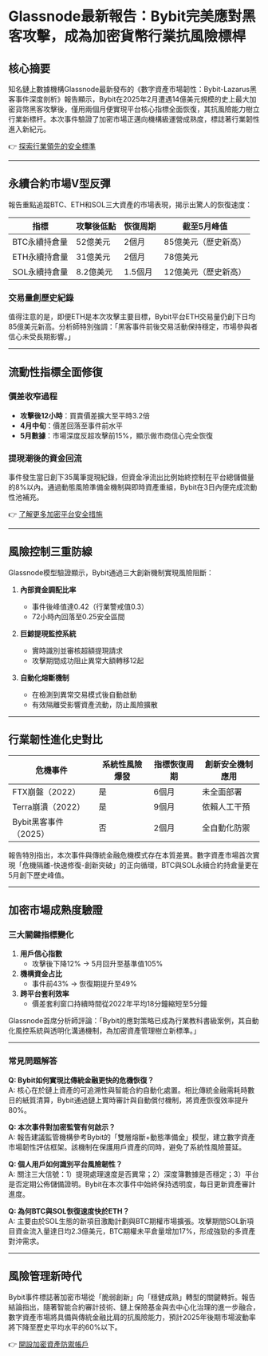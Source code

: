 # Glassnode最新報告：Bybit完美應對黑客攻擊，成為加密貨幣行業抗風險標桿

## 核心摘要
知名鏈上數據機構Glassnode最新發布的《數字資產市場韌性：Bybit-Lazarus黑客事件深度剖析》報告顯示，Bybit在2025年2月遭遇14億美元規模的史上最大加密貨幣黑客攻擊後，僅用兩個月便實現平台核心指標全面恢復，其抗風險能力樹立行業新標杆。本次事件驗證了加密市場正邁向機構級運營成熟度，標誌著行業韌性進入新紀元。

👉 [探索行業領先的安全標準](https://bit.ly/okx_welcome)

---

## 永續合約市場V型反彈
報告重點追蹤BTC、ETH和SOL三大資產的市場表現，揭示出驚人的恢復速度：

| 指標          | 攻擊後低點 | 恢復周期 | 截至5月峰值       |
|---------------|------------|----------|-------------------|
| BTC永續持倉量 | 52億美元   | 2個月    | 85億美元（歷史新高）|
| ETH永續持倉量 | 31億美元   | 2個月    | 78億美元          |
| SOL永續持倉量 | 8.2億美元  | 1.5個月  | 12億美元（歷史新高）|

### 交易量創歷史紀錄
值得注意的是，即便ETH是本次攻擊主要目標，Bybit平台ETH交易量仍創下日均85億美元新高。分析師特別強調：「黑客事件前後交易活動保持穩定，市場參與者信心未受長期影響。」

---

## 流動性指標全面修復
### 價差收窄過程
- **攻擊後12小時**：買賣價差擴大至平時3.2倍
- **4月中旬**：價差回落至事件前水平
- **5月數據**：市場深度反超攻擊前15%，顯示做市商信心完全恢復

### 提現潮後的資金回流
事件發生當日創下35萬筆提現紀錄，但資金凈流出比例始終控制在平台總儲備量的8%以內。通過動態風險準備金機制與即時資產重組，Bybit在3日內便完成流動性池補充。

👉 [了解更多加密平台安全措施](https://bit.ly/okx_welcome)

---

## 風險控制三重防線
Glassnode模型驗證顯示，Bybit通過三大創新機制實現風險阻斷：

1. **內部資金調配比率**
   - 事件後峰值達0.42（行業警戒值0.3）
   - 72小時內回落至0.25安全區間

2. **巨鯨提現監控系統**
   - 實時識別並審核超額提現請求
   - 攻擊期間成功阻止異常大額轉移12起

3. **自動化熔斷機制**
   - 在檢測到異常交易模式後自動啟動
   - 有效隔離受影響資產流動，防止風險擴散

---

## 行業韌性進化史對比

| 危機事件        | 系統性風險爆發 | 指標恢復周期 | 創新安全機制應用 |
|-----------------|----------------|--------------|------------------|
| FTX崩盤（2022） | 是             | 6個月         | 未全面部署       |
| Terra崩潰（2022）| 是             | 9個月         | 依賴人工干預     |
| Bybit黑客事件（2025）| 否             | 2個月         | 全自動化防禦     |

報告特別指出，本次事件與傳統金融危機模式存在本質差異。數字資產市場首次實現「危機隔離-快速修復-創新突破」的正向循環，BTC與SOL永續合約持倉量更在5月創下歷史峰值。

---

## 加密市場成熟度驗證

### 三大關鍵指標變化
1. **用戶信心指數**
   - 攻擊後下降12% → 5月回升至基準值105%
2. **機構資金占比**
   - 事件前43% → 恢復期提升至49%
3. **跨平台套利效率**
   - 價差套利窗口持續時間從2022年平均18分鐘縮短至5分鐘

Glassnode首席分析師評論：「Bybit的應對策略已成為行業教科書級案例，其自動化風控系統與透明化溝通機制，為加密資產管理樹立新標準。」

---

### 常見問題解答

**Q: Bybit如何實現比傳統金融更快的危機恢復？**  
A: 核心在於鏈上資產的可追溯性與智能合約自動化處置。相比傳統金融需耗時數日的紙質清算，Bybit通過鏈上實時審計與自動償付機制，將資產恢復效率提升80%。

**Q: 本次事件對加密監管有何啟示？**  
A: 報告建議監管機構參考Bybit的「雙層熔斷+動態準備金」模型，建立數字資產市場韌性評估框架。該機制在保護用戶資產的同時，避免了系統性風險蔓延。

**Q: 個人用戶如何識別平台風險韌性？**  
A: 關注三大信號：1）提現處理速度是否異常；2）深度簿數據是否穩定；3）平台是否定期公佈儲備證明。Bybit在本次事件中始終保持透明度，每日更新資產審計進度。

**Q: 為何BTC與SOL恢復速度快於ETH？**  
A: 主要由於SOL生態的新項目激勵計劃與BTC期權市場擴張。攻擊期間SOL新項目資金流入量達日均2.3億美元，BTC期權未平倉量增加17%，形成強勁的多資產對沖需求。

---

## 風險管理新時代
Bybit事件標誌著加密市場從「脆弱創新」向「穩健成熟」轉型的關鍵轉折。報告結論指出，隨著智能合約審計技術、鏈上保險基金與去中心化治理的進一步融合，數字資產市場將具備與傳統金融比肩的抗風險能力，預計2025年後期市場波動率將下降至歷史平均水平的60%以下。

👉 [開設加密資產防禦帳戶](https://bit.ly/okx_welcome)